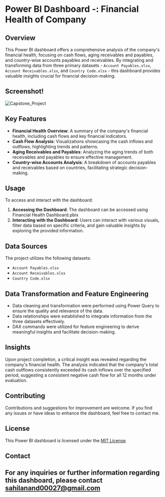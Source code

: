 # **Power BI Dashboard -: Financial Health of Company**
## Overview

This Power BI dashboard offers a comprehensive analysis of the company's financial health, focusing on cash flows, aging receivables and payables, and country-wise accounts payables and receivables. By integrating and transforming data from three primary datasets - `Account Payables.xlsx`, `Account Receivables.xlsx`, and `Country Code.xlsx` - this dashboard provides valuable insights crucial for financial decision-making.

## Screenshot!

![Capstone_Project](https://github.com/sa-1-2/Financial_Insights_POWER_BI_Dashboard/assets/92681055/5f3206fc-5224-47f1-8e8f-2ced31fcb0c2)

## Key Features

- **Financial Health Overview**: A summary of the company's financial health, including cash flows and key financial indicators.
- **Cash Flow Analysis**: Visualizations showcasing the cash inflows and outflows, highlighting trends and patterns.
- **Aging Receivables and Payables**: Analyzing the aging trends of both receivables and payables to ensure effective management.
- **Country-wise Accounts Analysis**: A breakdown of accounts payables and receivables based on countries, facilitating strategic decision-making.

## Usage

To access and interact with the dashboard:

1. **Accessing the Dashboard**: The dashboard can be accessed using Financial Health Dashboard.pbix
2. **Interacting with the Dashboard**: Users can interact with various visuals, filter data based on specific criteria, and gain valuable insights by exploring the provided information.

## Data Sources

The project utilizes the following datasets:

- `Account Payables.xlsx`
- `Account Receivables.xlsx`
- `Country Code.xlsx`

## Data Transformation and Feature Engineering

- Data cleaning and transformation were performed using Power Query to ensure the quality and relevance of the data.
- Data relationships were established to integrate information from the three datasets effectively.
- DAX commands were utilized for feature engineering to derive meaningful insights and facilitate decision-making.

## Insights

Upon project completion, a critical insight was revealed regarding the company's financial health. The analysis indicated that the company's total cash outflows consistently exceeded its cash inflows over the specified period, suggesting a consistent negative cash flow for all 12 months under evaluation.

## Contributing

Contributions and suggestions for improvement are welcome. If you find any issues or have ideas to enhance the dashboard, feel free to contact me.
## License

This Power BI dashboard is licensed under the [MIT License](LICENSE).

## Contact

For any inquiries or further information regarding this dashboard, please contact **sahilanand00027@gmail.com**
---
